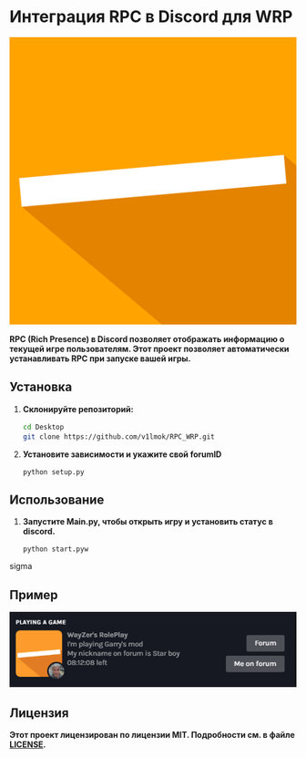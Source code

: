 # Интеграция RPC в Discord для WRP

![logo](Images/WRP_logo.png)

**RPC (Rich Presence) в Discord позволяет отображать информацию о текущей игре пользователям. Этот проект позволяет автоматически устанавливать RPC при запуске вашей игры.**

## Установка

1. **Склонируйте репозиторий:**
   ```bash
   cd Desktop
   git clone https://github.com/v1lmok/RPC_WRP.git
   ```
2. **Установите зависимости и укажите свой forumID**
   ```
   python setup.py
   ```
## Использование
1. **Запустите Main.py, чтобы открыть игру и установить статус в discord.**
   ```
   python start.pyw
   ```
sigma

## Пример

![Example](Images/Example.png)

## Лицензия
**Этот проект лицензирован по лицензии MIT. Подробности см. в файле [LICENSE](LICENSE).**
